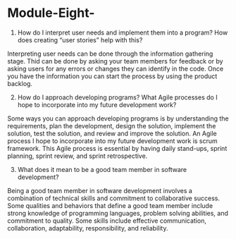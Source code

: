 # Module-Eight-

1. How do I interpret user needs and implement them into a program? How does creating “user stories” help with this?

Interpreting user needs can be done through the information gathering stage. Thid can be done by asking your team members for feedback or by asking users for any errors or changes they can identify in the code. Once you have the information you can start the process by using the product backlog. 

2. How do I approach developing programs? What Agile processes do I hope to incorporate into my future development work?

Some ways you can approach developing programs is by understanding the requirements, plan the development, design the solution, implement the solution, test the solution, and review and improve the solution. An Agile process I hope to incorporate into my future development work is scrum framework. This Agile process is essential by having daily stand-ups, sprint planning, sprint review, and sprint retrospective. 

3. What does it mean to be a good team member in software development?

Being a good team member in software development involves a combination of technical skills and commitment to collaborative success. Some qualities and behaviors that define a good team member include strong knowledge of programming languages, problem solving abilities, and commitment to quality. Some skills include effective communication, collaboration, adaptability, responsibility, and reliability. 

